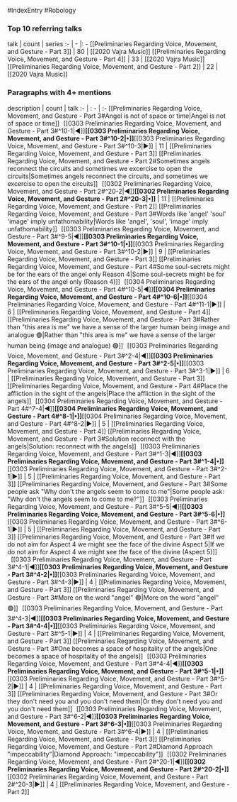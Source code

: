 #IndexEntry #Robology

### Top 10 referring talks
talk | count | series
:- | - |: -
[[Preliminaries Regarding Voice, Movement, and Gesture - Part 3]] | 80 | [[2020 Vajra Music]]
[[Preliminaries Regarding Voice, Movement, and Gesture - Part 4]] | 33 | [[2020 Vajra Music]]
[[Preliminaries Regarding Voice, Movement, and Gesture - Part 2]] | 22 | [[2020 Vajra Music]]

### Paragraphs with 4+ mentions
description | count | talk
:- | : - | :-
[[Preliminaries Regarding Voice, Movement, and Gesture - Part 3#Angel is not of space or time\|Angel is not of space or time]] &nbsp;&nbsp;[[0303 Preliminaries Regarding Voice, Movement, and Gesture - Part 3#^10-1\|◀]]**[[0303 Preliminaries Regarding Voice, Movement, and Gesture - Part 3#^10-2\|•]]**[[0303 Preliminaries Regarding Voice, Movement, and Gesture - Part 3#^10-3\|▶]] | 11 | [[Preliminaries Regarding Voice, Movement, and Gesture - Part 3]]
[[Preliminaries Regarding Voice, Movement, and Gesture - Part 2#Sometimes angels reconnect the circuits and sometimes we excercise to open the circuits\|Sometimes angels reconnect the circuits, and sometimes we excercise to open the circuits]] &nbsp;&nbsp;[[0302 Preliminaries Regarding Voice, Movement, and Gesture - Part 2#^20-2\|◀]]**[[0302 Preliminaries Regarding Voice, Movement, and Gesture - Part 2#^20-3\|•]]** | 11 | [[Preliminaries Regarding Voice, Movement, and Gesture - Part 2]]
[[Preliminaries Regarding Voice, Movement, and Gesture - Part 3#Words like 'angel' 'soul' 'image' imply unfathomability\|Words like 'angel', 'soul', 'image' imply unfathomability]] &nbsp;&nbsp;[[0303 Preliminaries Regarding Voice, Movement, and Gesture - Part 3#^9-5\|◀]]**[[0303 Preliminaries Regarding Voice, Movement, and Gesture - Part 3#^10-1\|•]]**[[0303 Preliminaries Regarding Voice, Movement, and Gesture - Part 3#^10-2\|▶]] | 9 | [[Preliminaries Regarding Voice, Movement, and Gesture - Part 3]]
[[Preliminaries Regarding Voice, Movement, and Gesture - Part 4#Some soul-secrets might be for the ears of the angel only Reason 4\|Some soul-secrets might be for the ears of the angel only (Reason 4)]] &nbsp;&nbsp;[[0304 Preliminaries Regarding Voice, Movement, and Gesture - Part 4#^10-5\|◀]]**[[0304 Preliminaries Regarding Voice, Movement, and Gesture - Part 4#^10-6\|•]]**[[0304 Preliminaries Regarding Voice, Movement, and Gesture - Part 4#^11-1\|▶]] | 6 | [[Preliminaries Regarding Voice, Movement, and Gesture - Part 4]]
[[Preliminaries Regarding Voice, Movement, and Gesture - Part 3#Rather than "this area is me" we have a sense of the larger human being image and analogue 🟢\|Rather than "this area is me" we have a sense of the larger human being (image and analogue) 🟢]] &nbsp;&nbsp;[[0303 Preliminaries Regarding Voice, Movement, and Gesture - Part 3#^2-4\|◀]]**[[0303 Preliminaries Regarding Voice, Movement, and Gesture - Part 3#^2-5\|•]]**[[0303 Preliminaries Regarding Voice, Movement, and Gesture - Part 3#^3-1\|▶]] | 6 | [[Preliminaries Regarding Voice, Movement, and Gesture - Part 3]]
[[Preliminaries Regarding Voice, Movement, and Gesture - Part 4#Place the affliction in the sight of the angels\|Place the affliction in the sight of the angels]] &nbsp;&nbsp;[[0304 Preliminaries Regarding Voice, Movement, and Gesture - Part 4#^7-4\|◀]]**[[0304 Preliminaries Regarding Voice, Movement, and Gesture - Part 4#^8-1\|•]]**[[0304 Preliminaries Regarding Voice, Movement, and Gesture - Part 4#^8-2\|▶]] | 5 | [[Preliminaries Regarding Voice, Movement, and Gesture - Part 4]]
[[Preliminaries Regarding Voice, Movement, and Gesture - Part 3#Solution reconnect with the angels\|Solution: reconnect with the angels]] &nbsp;&nbsp;[[0303 Preliminaries Regarding Voice, Movement, and Gesture - Part 3#^1-3\|◀]]**[[0303 Preliminaries Regarding Voice, Movement, and Gesture - Part 3#^1-4\|•]]**[[0303 Preliminaries Regarding Voice, Movement, and Gesture - Part 3#^2-1\|▶]] | 5 | [[Preliminaries Regarding Voice, Movement, and Gesture - Part 3]]
[[Preliminaries Regarding Voice, Movement, and Gesture - Part 3#Some people ask "Why don't the angels seem to come to me"\|Some people ask: "Why don't the angels seem to come to me?"]] &nbsp;&nbsp;[[0303 Preliminaries Regarding Voice, Movement, and Gesture - Part 3#^5-5\|◀]]**[[0303 Preliminaries Regarding Voice, Movement, and Gesture - Part 3#^5-6\|•]]**[[0303 Preliminaries Regarding Voice, Movement, and Gesture - Part 3#^6-1\|▶]] | 5 | [[Preliminaries Regarding Voice, Movement, and Gesture - Part 3]]
[[Preliminaries Regarding Voice, Movement, and Gesture - Part 3#If we do not aim for Aspect 4 we might see the face of the divine Aspect 5\|If we do not aim for Aspect 4 we might see the face of the divine (Aspect 5)]] &nbsp;&nbsp;[[0303 Preliminaries Regarding Voice, Movement, and Gesture - Part 3#^4-1\|◀]]**[[0303 Preliminaries Regarding Voice, Movement, and Gesture - Part 3#^4-2\|•]]**[[0303 Preliminaries Regarding Voice, Movement, and Gesture - Part 3#^4-3\|▶]] | 4 | [[Preliminaries Regarding Voice, Movement, and Gesture - Part 3]]
[[Preliminaries Regarding Voice, Movement, and Gesture - Part 3#More on the word "angel" 🟢\|More on the word "angel" 🟢]] &nbsp;&nbsp;[[0303 Preliminaries Regarding Voice, Movement, and Gesture - Part 3#^4-3\|◀]]**[[0303 Preliminaries Regarding Voice, Movement, and Gesture - Part 3#^4-4\|•]]**[[0303 Preliminaries Regarding Voice, Movement, and Gesture - Part 3#^5-1\|▶]] | 4 | [[Preliminaries Regarding Voice, Movement, and Gesture - Part 3]]
[[Preliminaries Regarding Voice, Movement, and Gesture - Part 3#One becomes a space of hospitality of the angels\|One becomes a space of hospitality of the angels]] &nbsp;&nbsp;[[0303 Preliminaries Regarding Voice, Movement, and Gesture - Part 3#^4-4\|◀]]**[[0303 Preliminaries Regarding Voice, Movement, and Gesture - Part 3#^5-1\|•]]**[[0303 Preliminaries Regarding Voice, Movement, and Gesture - Part 3#^5-2\|▶]] | 4 | [[Preliminaries Regarding Voice, Movement, and Gesture - Part 3]]
[[Preliminaries Regarding Voice, Movement, and Gesture - Part 3#Or they don't need you and you don't need them\|Or they don't need you and you don't need them]] &nbsp;&nbsp;[[0303 Preliminaries Regarding Voice, Movement, and Gesture - Part 3#^6-2\|◀]]**[[0303 Preliminaries Regarding Voice, Movement, and Gesture - Part 3#^6-3\|•]]**[[0303 Preliminaries Regarding Voice, Movement, and Gesture - Part 3#^6-4\|▶]] | 4 | [[Preliminaries Regarding Voice, Movement, and Gesture - Part 3]]
[[Preliminaries Regarding Voice, Movement, and Gesture - Part 2#Diamond Approach "impeccability"\|Diamond Approach: "impeccability"]] &nbsp;&nbsp;[[0302 Preliminaries Regarding Voice, Movement, and Gesture - Part 2#^20-1\|◀]]**[[0302 Preliminaries Regarding Voice, Movement, and Gesture - Part 2#^20-2\|•]]**[[0302 Preliminaries Regarding Voice, Movement, and Gesture - Part 2#^20-3\|▶]] | 4 | [[Preliminaries Regarding Voice, Movement, and Gesture - Part 2]]

